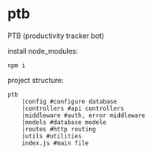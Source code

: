 # ptb
PTB (productivity tracker bot)

install node_modules:
```
npm i
```

project structure:
```
ptb
    |config #configure database 
    |controllers #api controllers
    |middleware #auth, error middleware
    |models #database modele
    |routes #http routing
    |utils #utilities 
    index.js #main file
```
